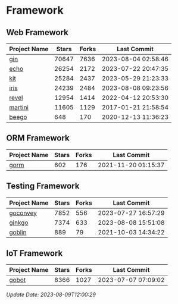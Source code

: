 # Framework

## Web Framework
| Project Name | Stars | Forks | Last Commit |
| ------------ | ----- | ----- | ----------- |
| [gin](https://github.com/gin-gonic/gin) | 70647 | 7636 | 2023-08-04 02:58:46 |
| [echo](https://github.com/labstack/echo) | 26254 | 2172 | 2023-07-22 20:47:35 |
| [kit](https://github.com/go-kit/kit) | 25284 | 2437 | 2023-05-29 21:23:33 |
| [iris](https://github.com/kataras/iris) | 24239 | 2484 | 2023-08-08 09:23:56 |
| [revel](https://github.com/revel/revel) | 12954 | 1414 | 2022-04-12 20:53:30 |
| [martini](https://github.com/go-martini/martini) | 11605 | 1129 | 2017-01-21 21:58:54 |
| [beego](https://github.com/astaxie/beego) | 648 | 170 | 2020-12-13 11:36:23 |

## ORM Framework
| Project Name | Stars | Forks | Last Commit |
| ------------ | ----- | ----- | ----------- |
| [gorm](https://github.com/jinzhu/gorm) | 602 | 176 | 2021-11-20 01:15:37 |

## Testing Framework
| Project Name | Stars | Forks | Last Commit |
| ------------ | ----- | ----- | ----------- |
| [goconvey](https://github.com/smartystreets/goconvey) | 7852 | 556 | 2023-07-27 16:57:29 |
| [ginkgo](https://github.com/onsi/ginkgo) | 7374 | 633 | 2023-08-08 15:51:08 |
| [goblin](https://github.com/franela/goblin) | 889 | 79 | 2021-10-03 14:34:22 |

## IoT Framework
| Project Name | Stars | Forks | Last Commit |
| ------------ | ----- | ----- | ----------- |
| [gobot](https://github.com/hybridgroup/gobot) | 8366 | 1027 | 2023-07-07 07:09:02 |

*Update Date: 2023-08-09T12:00:29*